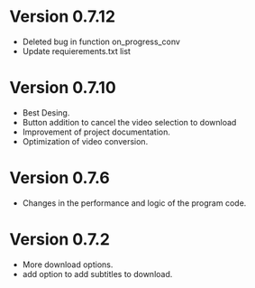 # Version 0.7.12
- Deleted bug in function on_progress_conv
- Update requierements.txt list

# Version 0.7.10
- Best Desing.
- Button addition to cancel the video selection to download
- Improvement of project documentation.
- Optimization of video conversion.

# Version 0.7.6
- Changes in the performance and logic of the program code.

# Version 0.7.2
- More download options.
- add option to add subtitles to download.